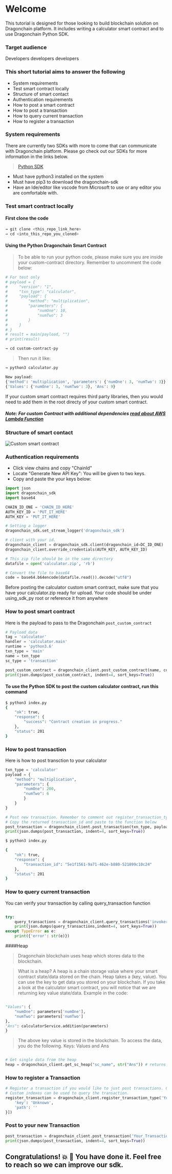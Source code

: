 # Welcome

This tutorial is designed for those looking to build blockchain solution on Dragonchain platform. It includes writing a calculator smart contract and to use Dragonchain Python SDK.

### Target audience 

Developers developers developers

### This short tutorial aims to answer the following

* System requirements
* Test smart contract locally
* Structure of smart contact
* Authentication requirements
* How to post a smart contract
* How to post a transaction
* How to query current transaction 
* How to register a transaction 

### System requirements

There are currently two SDKs with more to come that can communicate with Dragonchain platform. Please go check out our SDKs for more information in the links below.

> [Python SDK](https://pypi.org/project/dragonchain-sdk/)

* Must have python3 installed on the system
* Must have pip3 to download the dragonchain-sdk
* Have an Ide/editor like vscode from Microsoft to use or any editor you are comfortable with.

### Test smart contract locally
#### First clone the code

```bash
→ git clone <this_repo_link_here>
→ cd <into_this_repo_you_cloned>
```

#### Using the Python Dragonchain Smart Contract
> To be able to run your python code, please make sure you are inside your custom-contract directory.
Remember to uncomment the code below:

```py
# For test only
# payload = {
#     "version": "1",
#     "txn_type": "calculator",
#     "payload": {
#         "method": "multiplication",
#         "parameters": {
#             "numOne": 10,
#             "numTwo": 3
#         }
#     }
# }
# result = main(payload, "")
# print(result)
```

```bash
→ cd custom-contract-py
```

> Then run it like:

```py
→ python3 calculator.py

New payload:
{'method': 'multiplication', 'parameters': {'numOne': 3, 'numTwo': 3}}
{'Values': {'numOne': 3, 'numTwo': 3}, 'Ans': 9}
```

If your custom smart contract requires third party libraries, then you would need to add them in the root directy of your custom smart contract.

##### Note: For custom Contract with additional dependencies [read about AWS Lambda Function](https://docs.aws.amazon.com/lambda/latest/dg/lambda-python-how-to-create-deployment-package.html)


### Structure of smart contact

![Custom smart contract](https://github.com/dragonchain-inc/custom-contract-python-sdk/blob/master/assets/py.png)

### Authentication requirements
* Click view chains and copy "ChainId"
* Locate "Generate New API Key": You will be given to two keys.
* Copy and paste the your keys below:

```py
import json
import dragonchain_sdk
import base64

CHAIN_ID_ONE = 'CHAIN_ID_HERE'
AUTH_KEY_ID = 'PUT_IT_HERE'
AUTH_KEY = 'PUT_IT_HERE'

# Setting a logger
dragonchain_sdk.set_stream_logger('dragonchain_sdk')

# client with your id.
dragonchain_client = dragonchain_sdk.client(dragonchain_id=DC_ID_ONE)
dragonchain_client.override_credentials(AUTH_KEY, AUTH_KEY_ID)

# This zip file should be in the same directory
datafile = open('calculator.zip', 'rb')

# Convert the file to base64
code = base64.b64encode(datafile.read()).decode("utf8")

```

Before posting the calculator custom smart contract, make sure that you have your calculator.zip ready for upload. Your code should be under using_sdk_py root or reference it from anywhere

### How to post smart contract
Here is the payload to pass to the Dragonchain ```post_custom_contract```

```py
# Payload data
tag = 'calculator'
handler = 'calculator.main'
runtime = 'python3.6'
txn_type = 'main'
name = txn_type
sc_type = 'transaction'

post_custom_contract = dragonchain_client.post_custom_contract(name, code, runtime, handler, sc_type, True)
print(json.dumps(post_custom_contract, indent=4, sort_keys=True))
```

#### To use the Python SDK to post the custom calculator contract, run this command

```bash
$ python3 index.py
{
    "ok": true,
    "response": {
        "success": "Contract creation in progress."
    },
    "status": 201
}
```

### How to post transaction
Here is how to post transction to your calculator
```py
txn_type = 'calculator'
payload = {
    "method": "multiplication", 
    "parameters": {
        "numOne": 200, 
        "numTwo": 6
        }
    }
}

# Post new transaction. Remember to comment out register_transaction_type code.
# Copy the returned transaction_id and paste to the function below
post_transaction = dragonchain_client.post_transaction(txn_type, payload)
print(json.dumps(post_transaction, indent=4, sort_keys=True))

```

```bash
$ python3 index.py

{
    "ok": true,
    "response": {
        "transaction_id": "5e1f1561-9a71-462e-b880-521899c10c24"
    },
    "status": 201
}
```

### How to query current transaction 

You can verify your transaction by calling query_transaction function

```py

try:
    query_transactions = dragonchain_client.query_transactions('invoker:"5e1f1561-9a71-462e-b880-521899c10c24"')
    print(json.dumps(query_transactions,indent=4, sort_keys=True))
except TypeError as e:
    print({'error': str(e)})
```

####Heap
> Dragonchain blockchain uses heap which stores data to the blockchain. 

>What is a heap? A heap is a chain storage value where your smart contract state/data stored on the chain. Heap takes a (key, value). You can use the key to get data you stored on your blockchain. 
If you take a look at the calculator smart contract, you will notice that we are returning key value state/data. Example in the code:
```py

"Values": {
    "numOne": parameters['numOne'],
    "numTwo": parameters['numTwo']
},
"Ans": calculatorService.addition(parameters)
}
```


> The above key value is stored in the blockchain. To access the data, you do the following.
Keys: Values and Ans
```py

# Get single data from the heap
heap = dragonchain_client.get_sc_heap("sc_name", str("Ans")) # returns the answer value

```
### How to register a Transaction

```py
# Register a transaction if you would like to just post transactions. Comment out post_custom_contract code
# Custom indexes can be used to query the transaction.
register_transaction = dragonchain_client.register_transaction_type('Your_Transaction_Name', custom_indexes=[{
    'key': 'Unknown',
    'path': ''
}])
```


### Post to your new Transaction

```py
post_transaction = dragonchain_client.post_transaction('Your_Transaction_Name', payload="I am awesome")
print(json.dumps(post_transaction, indent=4, sort_keys=True))
```
## Congratulations! :boom: :dragon:  You have done it. Feel free to reach so we can improve our sdk. 
